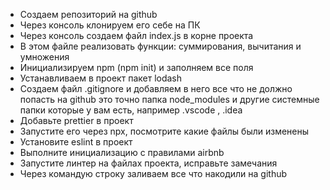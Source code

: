 * Создаем репозиторий на github
* Через консоль клонируем его себе на ПК
* Через консоль создаем файл index.js в корне проекта
* В этом файле реализовать функции: суммирования, вычитания и умножения
* Инициализируем npm (npm init) и заполняем все поля
* Устанавливаем в проект пакет lodash
* Создаем файл .gitignore и добавляем в него все что не должно попасть на github это точно папка node_modules и другие системные папки которые у вам есть, например .vscode , .idea
* Добавьте prettier в проект
* Запустите его через npx, посмотрите какие файлы были изменены
* Установите eslint в проект
* Выполните инициализацию с правилами airbnb
* Запустите линтер на файлах проекта, исправьте замечания
* Через командую строку заливаем все что накодили на github
